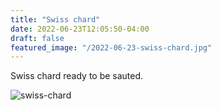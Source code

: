 ```yaml
---
title: "Swiss chard"
date: 2022-06-23T12:05:50-04:00
draft: false
featured_image: "/2022-06-23-swiss-chard.jpg"
---
```


Swiss chard ready to be sauted.

![swiss-chard](/2022-06-23-swiss-chard.jpg)
